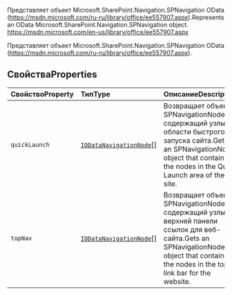 <span data-ttu-id="2f2d4-p101">Представляет объект Microsoft.SharePoint.Navigation.SPNavigation OData (https://msdn.microsoft.com/ru-ru/library/office/ee557907.aspx).</span><span class="sxs-lookup"><span data-stu-id="2f2d4-p101">Represents an OData Microsoft.SharePoint.Navigation.SPNavigation object. https://msdn.microsoft.com/en-us/library/office/ee557907.aspx</span></span>







Представляет объект Microsoft.SharePoint.Navigation.SPNavigation OData (https://msdn.microsoft.com/ru-ru/library/office/ee557907.aspx).




## <a name="properties"></a><span data-ttu-id="2f2d4-104">Свойства</span><span class="sxs-lookup"><span data-stu-id="2f2d4-104">Properties</span></span>

| <span data-ttu-id="2f2d4-105">Свойство</span><span class="sxs-lookup"><span data-stu-id="2f2d4-105">Property</span></span>     | <span data-ttu-id="2f2d4-106">Тип</span><span class="sxs-lookup"><span data-stu-id="2f2d4-106">Type</span></span>   | <span data-ttu-id="2f2d4-107">Описание</span><span class="sxs-lookup"><span data-stu-id="2f2d4-107">Description</span></span>|
|:-------------|:-------|:-----------|
|`quickLaunch`      | <span data-ttu-id="2f2d4-108">[`IODataNavigationNode`](../sp-odata-types/iodatanavigationnode.md)[]</span><span class="sxs-lookup"><span data-stu-id="2f2d4-108"></span></span> | <span data-ttu-id="2f2d4-109">Возвращает объект SPNavigationNode, содержащий узлы в области быстрого запуска сайта.</span><span class="sxs-lookup"><span data-stu-id="2f2d4-109">Gets an SPNavigationNode object that contains the nodes in the Quick Launch area of the site.</span></span> |
|`topNav`      | <span data-ttu-id="2f2d4-110">[`IODataNavigationNode`](../sp-odata-types/iodatanavigationnode.md)[]</span><span class="sxs-lookup"><span data-stu-id="2f2d4-110"></span></span> | <span data-ttu-id="2f2d4-111">Возвращает объект SPNavigationNode, содержащий узлы на верхней панели ссылок для веб-сайта.</span><span class="sxs-lookup"><span data-stu-id="2f2d4-111">Gets an SPNavigationNode object that contains the nodes in the top link bar for the website.</span></span> |






